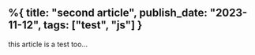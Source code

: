 %{
  title: "second article",
  publish_date: "2023-11-12",
  tags: ["test", "js"]
}
---

this article is a test too...
